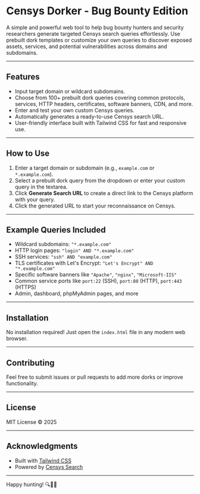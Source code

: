 # Censys Dorker - Bug Bounty Edition

A simple and powerful web tool to help bug bounty hunters and security researchers generate targeted Censys search queries effortlessly. Use prebuilt dork templates or customize your own queries to discover exposed assets, services, and potential vulnerabilities across domains and subdomains.

---

## Features

- Input target domain or wildcard subdomains.
- Choose from 100+ prebuilt dork queries covering common protocols, services, HTTP headers, certificates, software banners, CDN, and more.
- Enter and test your own custom Censys queries.
- Automatically generates a ready-to-use Censys search URL.
- User-friendly interface built with Tailwind CSS for fast and responsive use.

---

## How to Use

1. Enter a target domain or subdomain (e.g., `example.com` or `*.example.com`).
2. Select a prebuilt dork query from the dropdown or enter your custom query in the textarea.
3. Click **Generate Search URL** to create a direct link to the Censys platform with your query.
4. Click the generated URL to start your reconnaissance on Censys.

---

## Example Queries Included

- Wildcard subdomains: `"*.example.com"`
- HTTP login pages: `"login" AND "*.example.com"`
- SSH services: `"ssh" AND "example.com"`
- TLS certificates with Let's Encrypt: `"Let's Encrypt" AND "*.example.com"`
- Specific software banners like `"Apache"`, `"nginx"`, `"Microsoft-IIS"`
- Common service ports like `port:22` (SSH), `port:80` (HTTP), `port:443` (HTTPS)
- Admin, dashboard, phpMyAdmin pages, and more

---

## Installation

No installation required! Just open the `index.html` file in any modern web browser.

---

## Contributing

Feel free to submit issues or pull requests to add more dorks or improve functionality.

---

## License

MIT License © 2025

---

## Acknowledgments

- Built with [Tailwind CSS](https://tailwindcss.com/)
- Powered by [Censys Search](https://censys.io)

---

Happy hunting! 🔍🕵️‍♂️
